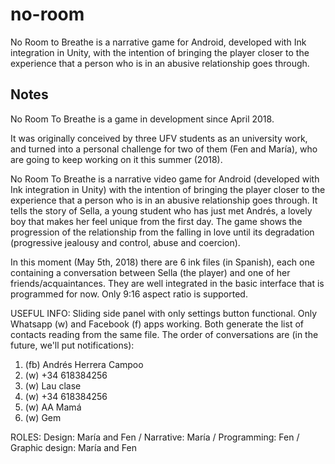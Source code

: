 # no-room
No Room to Breathe is a narrative game for Android, developed with Ink integration in Unity, with the intention of bringing the player closer to the experience that a person who is in an abusive relationship goes through.

## Notes
No Room To Breathe is a game in development since April 2018.

It was originally conceived by three UFV students as an university work, and turned into a personal challenge for two of them (Fen and María), who are going to keep working on it this summer (2018).

No Room To Breathe is a narrative video game for Android (developed with Ink integration in Unity) with the intention of bringing the player closer to the experience that a person who is in an abusive relationship goes through. It tells the story of Sella, a young student who has just met Andrés, a lovely boy that makes her feel unique from the first day. The game shows the progression of the relationship from the falling in love until its degradation (progressive jealousy and control, abuse and coercion).

In this moment (May 5th, 2018) there are 6 ink files (in Spanish), each one containing a conversation between Sella (the player) and one of her friends/acquaintances. They are well integrated in the basic interface that is programmed for now. Only 9:16 aspect ratio is supported. 

USEFUL INFO:
Sliding side panel with only settings button functional.
Only Whatsapp (w) and Facebook (f) apps working. Both generate the list of contacts reading from the same file.
The order of conversations are (in the future, we'll put notifications):
1. (fb) Andrés Herrera Campoo
2. (w) +34 618384256
3. (w) Lau clase
4. (w) +34 618384256
5. (w) AA Mamá
6. (w) Gem


ROLES:
Design: María and Fen / 
Narrative: María / 
Programming: Fen / 
Graphic design: María and Fen
